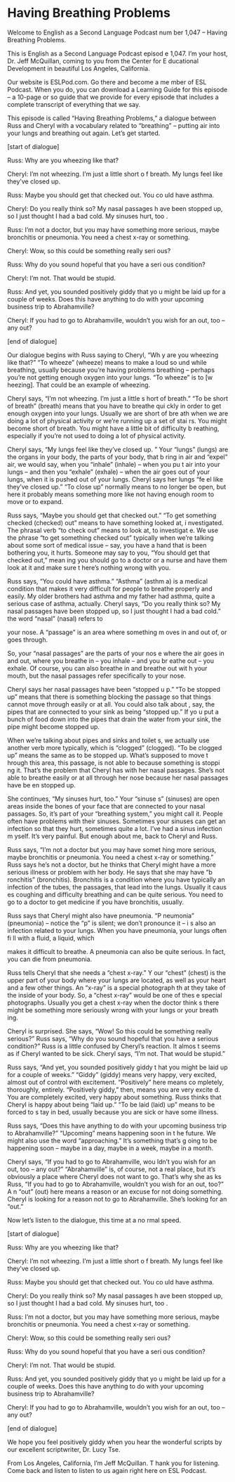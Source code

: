 # Having Breathing Problems

Welcome to English as a Second Language Podcast num ber 1,047 – Having Breathing Problems.

This is English as a Second Language Podcast episod e 1,047. I’m your host, Dr. Jeff McQuillan, coming to you from the Center for E ducational Development in beautiful Los Angeles, California.

Our website is ESLPod.com. Go there and become a me mber of ESL Podcast. When you do, you can download a Learning Guide for this episode – a 10-page or so guide that we provide for every episode that includes a complete transcript of everything that we say.

This episode is called “Having Breathing Problems,”  a dialogue between Russ and Cheryl with a vocabulary related to “breathing”  – putting air into your lungs and breathing out again. Let’s get started.

[start of dialogue]

Russ: Why are you wheezing like that?

Cheryl: I’m not wheezing. I’m just a little short o f breath. My lungs feel like they’ve closed up.

Russ: Maybe you should get that checked out. You co uld have asthma.

Cheryl: Do you really think so? My nasal passages h ave been stopped up, so I just thought I had a bad cold. My sinuses hurt, too .

Russ: I’m not a doctor, but you may have something more serious, maybe bronchitis or pneumonia. You need a chest x-ray or something.

Cheryl: Wow, so this could be something really seri ous?

Russ: Why do you sound hopeful that you have a seri ous condition?

Cheryl: I’m not. That would be stupid.

Russ: And yet, you sounded positively giddy that yo u might be laid up for a couple of weeks. Does this have anything to do with  your upcoming business trip to Abrahamville?

 Cheryl: If you had to go to Abrahamville, wouldn’t you wish for an out, too – any out?

[end of dialogue]

Our dialogue begins with Russ saying to Cheryl, “Wh y are you wheezing like that?” “To wheeze” (wheeze) means to make a loud so und while breathing, usually because you’re having problems breathing – perhaps you’re not getting enough oxygen into your lungs. “To wheeze” is to [w heezing]. That could be an example of wheezing.

Cheryl says, “I’m not wheezing. I’m just a little s hort of breath.” “To be short of breath” (breath) means that you have to breathe qui ckly in order to get enough oxygen into your lungs. Usually we are short of bre ath when we are doing a lot of physical activity or we’re running up a set of stai rs. You might become short of breath. You might have a little bit of difficulty b reathing, especially if you’re not used to doing a lot of physical activity.

Cheryl says, “My lungs feel like they’ve closed up. ” Your “lungs” (lungs) are the organs in your body, the parts of your body, that b ring in air and “expel” air, we would say, when you “inhale” (inhale) – when you pu t air into your lungs – and then you “exhale” (exhale) – when the air goes out of your lungs, when it is pushed out of your lungs. Cheryl says her lungs “fe el like they’ve closed up.” “To close up” normally means to no longer be open, but here it probably means something more like not having enough room to move or to expand.

Russ says, “Maybe you should get that checked out.”  “To get something checked (checked) out” means to have something looked at, i nvestigated. The phrasal verb “to check out” means to look at, to investigat e. We use the phrase “to get something checked out” typically when we’re talking  about some sort of medical issue – say, you have a hand that is been bothering  you, it hurts. Someone may say to you, “You should get that checked out,” mean ing you should go to a doctor or a nurse and have them look at it and make sure t here’s nothing wrong with you.

Russ says, “You could have asthma.” “Asthma” (asthm a) is a medical condition that makes it very difficult for people to breathe properly and easily. My older brothers had asthma and my father had asthma, quite  a serious case of asthma, actually. Cheryl says, “Do you really think so? My nasal passages have been stopped up, so I just thought I had a bad cold.” the word “nasal” (nasal) refers to

your nose. A “passage” is an area where something m oves in and out of, or goes through.

So, your “nasal passages” are the parts of your nos e where the air goes in and out, where you breathe in – you inhale – and you br eathe out – you exhale. Of course, you can also breathe in and breathe out wit h your mouth, but the nasal passages refer specifically to your nose.

Cheryl says her nasal passages have been “stopped u p.” “To be stopped up” means that there is something blocking the passage so that things cannot move through easily or at all. You could also talk about , say, the pipes that are connected to your sink as being “stopped up.” If yo u put a bunch of food down into the pipes that drain the water from your sink,  the pipe might become stopped up.

When we’re talking about pipes and sinks and toilet s, we actually use another verb more typically, which is “clogged” (clogged). “To be clogged up” means the same as to be stopped up. What’s supposed to move t hrough this area, this passage, is not able to because something is stoppi ng it. That’s the problem that Cheryl has with her nasal passages. She’s not able to breathe easily or at all through her nose because her nasal passages have be en stopped up.

She continues, “My sinuses hurt, too.” Your “sinuse s” (sinuses) are open areas inside the bones of your face that are connected to  your nasal passages. So, it’s part of your “breathing system,” you might call it.  People often have problems with their sinuses. Sometimes your sinuses can get an infection so that they hurt, sometimes quite a lot. I’ve had a sinus infection m yself. It’s very painful. But enough about me, back to Cheryl and Russ.

Russ says, “I’m not a doctor but you may have somet hing more serious, maybe bronchitis or pneumonia. You need a chest x-ray or something.” Russ says he’s not a doctor, but he thinks that Cheryl might have a more serious illness or problem with her body. He says that she may have “b ronchitis” (bronchitis). Bronchitis is a condition where you have typically an infection of the tubes, the passages, that lead into the lungs. Usually it caus es coughing and difficulty breathing and can be quite serious. You need to go to a doctor to get medicine if you have bronchitis, usually.

Russ says that Cheryl might also have pneumonia. “P neumonia” (pneumonia) – notice the “p” is silent; we don’t pronounce it – i s also an infection related to your lungs. When you have pneumonia, your lungs often fi ll with a fluid, a liquid, which

makes it difficult to breathe. A pneumonia can also  be quite serious. In fact, you can die from pneumonia.

Russ tells Cheryl that she needs a “chest x-ray.” Y our “chest” (chest) is the upper part of your body where your lungs are located, as well as your heart and a few other things. An “x-ray” is a special photograph th at they take of the inside of your body. So, a “chest x-ray” would be one of thes e special photographs. Usually you get a chest x-ray when the doctor think s there might be something more seriously wrong with your lungs or your breath ing.

Cheryl is surprised. She says, “Wow! So this could be something really serious?” Russ says, “Why do you sound hopeful that you have a serious condition?” Russ is a little confused by Cheryl’s reaction. It almos t seems as if Cheryl wanted to be sick. Cheryl says, “I’m not. That would be stupid.”

Russ says, “And yet, you sounded positively giddy t hat you might be laid up for a couple of weeks.” “Giddy” (giddy) means very happy,  very excited, almost out of control with excitement. “Positively” here means co mpletely, thoroughly, entirely. “Positively giddy,” then, means you are very excite d. You are completely excited, very happy about something. Russ thinks that Cheryl  is happy about being “laid up.” “To be laid (laid) up” means to be forced to s tay in bed, usually because you are sick or have some illness.

Russ says, “Does this have anything to do with your  upcoming business trip to Abrahamville?” “Upcoming” means happening soon in t he future. We might also use the word “approaching.” It’s something that’s g oing to be happening soon – maybe in a day, maybe in a week, maybe in a month.

Cheryl says, “If you had to go to Abrahamville, wou ldn’t you wish for an out, too – any out?” “Abrahamville” is, of course, not a real place, but it’s obviously a place where Cheryl does not want to go. That’s why she as ks Russ, “If you had to go to Abrahamville, wouldn’t you wish for an out, too?” A n “out” (out) here means a reason or an excuse for not doing something. Cheryl  is looking for a reason not to go to Abrahamville. She’s looking for an “out.”

Now let’s listen to the dialogue, this time at a no rmal speed.

[start of dialogue]

Russ: Why are you wheezing like that?

Cheryl: I’m not wheezing. I’m just a little short o f breath. My lungs feel like they’ve closed up.

Russ: Maybe you should get that checked out. You co uld have asthma.

Cheryl: Do you really think so? My nasal passages h ave been stopped up, so I just thought I had a bad cold. My sinuses hurt, too .

Russ: I’m not a doctor, but you may have something more serious, maybe bronchitis or pneumonia. You need a chest x-ray or something.

Cheryl: Wow, so this could be something really seri ous?

Russ: Why do you sound hopeful that you have a seri ous condition?

Cheryl: I’m not. That would be stupid.

Russ: And yet, you sounded positively giddy that yo u might be laid up for a couple of weeks. Does this have anything to do with  your upcoming business trip to Abrahamville?

Cheryl: If you had to go to Abrahamville, wouldn’t you wish for an out, too – any out?

[end of dialogue]

We hope you feel positively giddy when you hear the  wonderful scripts by our excellent scriptwriter, Dr. Lucy Tse.

From Los Angeles, California, I’m Jeff McQuillan. T hank you for listening. Come back and listen to listen to us again right here on  ESL Podcast.


